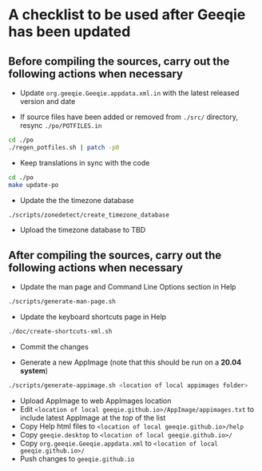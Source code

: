 # A checklist to be used after Geeqie has been updated

## Before compiling the sources, carry out the following actions when necessary

* Update `org.geeqie.Geeqie.appdata.xml.in` with the latest released version and date

* If source files have been added or removed from `./src/` directory, resync `./po/POTFILES.in`

```sh
cd ./po
./regen_potfiles.sh | patch -p0
```

* Keep translations in sync with the code

```sh
cd ./po
make update-po
```

* Update the the timezone database

```sh
./scripts/zonedetect/create_timezone_database
```

* Upload the timezone database to TBD

## After compiling the sources, carry out the following actions when necessary

* Update the man page and Command Line Options section in Help

```sh
./scripts/generate-man-page.sh
```

* Update the keyboard shortcuts page in Help

```sh
./doc/create-shortcuts-xml.sh
```

* Commit the changes

* Generate a new AppImage (note that this should be run on a **20.04 system**)

```sh
./scripts/generate-appimage.sh <location of local appimages folder>
```

* Upload AppImage to web AppImages location
* Edit `<location of local geeqie.github.io>/AppImage/appimages.txt` to include latest AppImage at the *top* of the list
* Copy Help html files to `<location of local geeqie.github.io>/help`
* Copy `geeqie.desktop` to `<location of local geeqie.github.io>/`
* Copy `org.geeqie.Geeqie.appdata.xml` to `<location of local geeqie.github.io>/`
* Push changes to `geeqie.github.io`
